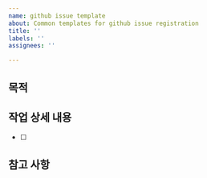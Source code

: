 ```yaml
---
name: github issue template
about: Common templates for github issue registration
title: ''
labels: ''
assignees: ''

---
```


## 목적
>
## 작업 상세 내용
- [ ]
## 참고 사항
